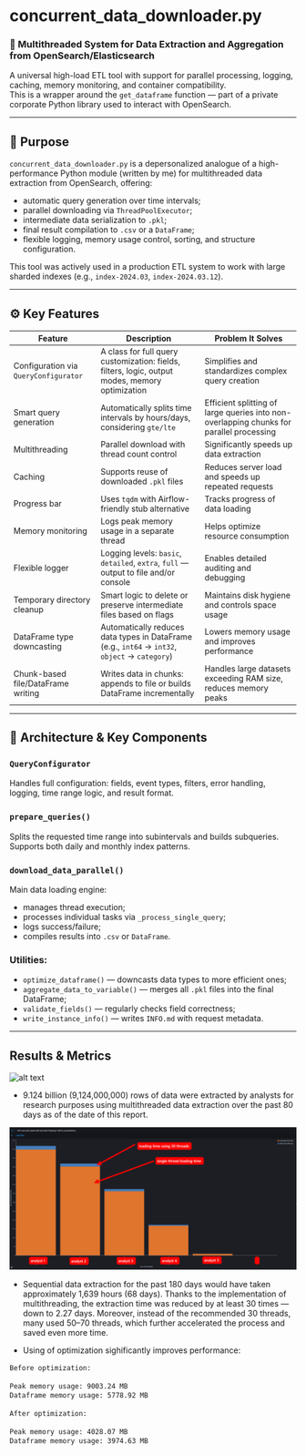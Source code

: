 # concurrent_data_downloader.py

### 🔄 Multithreaded System for Data Extraction and Aggregation from OpenSearch/Elasticsearch  
A universal high-load ETL tool with support for parallel processing, logging, caching, memory monitoring, and container compatibility.  
This is a wrapper around the `get_dataframe` function — part of a private corporate Python library used to interact with OpenSearch.

---

## 📌 Purpose

`concurrent_data_downloader.py` is a depersonalized analogue of a high-performance Python module (written by me) for multithreaded data extraction from OpenSearch, offering:

- automatic query generation over time intervals;
- parallel downloading via `ThreadPoolExecutor`;
- intermediate data serialization to `.pkl`;
- final result compilation to `.csv` or a `DataFrame`;
- flexible logging, memory usage control, sorting, and structure configuration.

This tool was actively used in a production ETL system to work with large sharded indexes (e.g., `index-2024.03`, `index-2024.03.12`).

---

## ⚙️ Key Features

| Feature                        | Description                                                                                           | Problem It Solves                                       |
|-------------------------------|-------------------------------------------------------------------------------------------------------|----------------------------------------------------------|
| Configuration via `QueryConfigurator` | A class for full query customization: fields, filters, logic, output modes, memory optimization     | Simplifies and standardizes complex query creation       |
| Smart query generation        | Automatically splits time intervals by hours/days, considering `gte/lte`                             | Efficient splitting of large queries into non-overlapping chunks for parallel processing |
| Multithreading                | Parallel download with thread count control                                                           | Significantly speeds up data extraction                  |
| Caching                       | Supports reuse of downloaded `.pkl` files                                                             | Reduces server load and speeds up repeated requests      |
| Progress bar                  | Uses `tqdm` with Airflow-friendly stub alternative                                                    | Tracks progress of data loading                          |
| Memory monitoring             | Logs peak memory usage in a separate thread                                                           | Helps optimize resource consumption                      |
| Flexible logger               | Logging levels: `basic`, `detailed`, `extra`, `full` — output to file and/or console                 | Enables detailed auditing and debugging                  |
| Temporary directory cleanup   | Smart logic to delete or preserve intermediate files based on flags                                  | Maintains disk hygiene and controls space usage          |
| DataFrame type downcasting    | Automatically reduces data types in DataFrame (e.g., `int64` → `int32`, `object` → `category`)        | Lowers memory usage and improves performance             |
| Chunk-based file/DataFrame writing | Writes data in chunks: appends to file or builds DataFrame incrementally                           | Handles large datasets exceeding RAM size, reduces memory peaks |

---

## 🧠 Architecture & Key Components

### `QueryConfigurator`  
Handles full configuration: fields, event types, filters, error handling, logging, time range logic, and result format.

### `prepare_queries()`  
Splits the requested time range into subintervals and builds subqueries. Supports both daily and monthly index patterns.

### `download_data_parallel()`  
Main data loading engine:
- manages thread execution;
- processes individual tasks via `_process_single_query`;
- logs success/failure;
- compiles results into `.csv` or `DataFrame`.

### Utilities:
- `optimize_dataframe()` — downcasts data types to more efficient ones;  
- `aggregate_data_to_variable()` — merges all `.pkl` files into the final DataFrame;  
- `validate_fields()` — regularly checks field correctness;  
- `write_instance_info()` — writes `INFO.md` with request metadata.

---

## Results & Metrics

![alt text](image.png)
- 9.124 billion (9,124,000,000) rows of data were extracted by analysts for research purposes using multithreaded data extraction over the past 80 days as of the date of this report.

![alt text](/src/sleekshot.png)
- Sequential data extraction for the past 180 days would have taken approximately 1,639 hours (68 days). Thanks to the implementation of multithreading, the extraction time was reduced by at least 30 times — down to 2.27 days. Moreover, instead of the recommended 30 threads, many used 50–70 threads, which further accelerated the process and saved even more time.


- Using of optimization sighificantly improves performance:
```
Before optimization:

Peak memory usage: 9003.24 MB
Dataframe memory usage: 5778.92 MB

After optimization:

Peak memory usage: 4028.07 MB
Dataframe memory usage: 3974.63 MB
```
